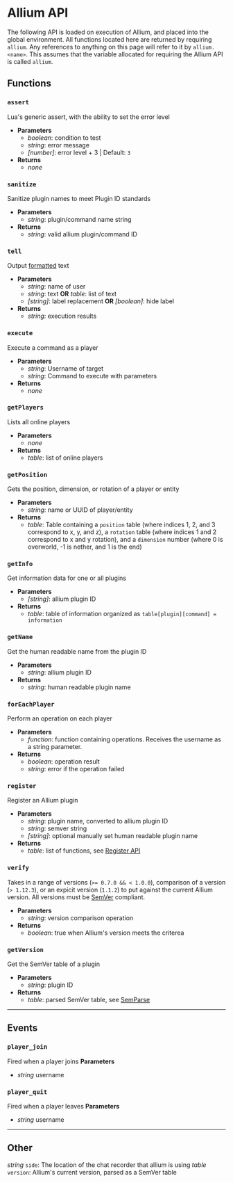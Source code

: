 # Allium API

The following API is loaded on execution of Allium, and placed into the global environment. All functions located here are returned by requiring `allium`. Any references to anything on this page will refer to it by `allium.<name>`. This assumes that the variable allocated for requiring the Allium API is called `allium`.

## Functions

### `assert`

Lua's generic assert, with the ability to set the error level

- **Parameters**
  - _boolean_: condition to test
  - _string_: error message
  - _[number]_: error level + 3 | Default: `3`
- **Returns**
  - _none_

### `sanitize`

Sanitize plugin names to meet Plugin ID standards

- **Parameters**
  - _string_: plugin/command name string
- **Returns**
  - _string_: valid allium plugin/command ID

### `tell`

Output [formatted](color-formatting.md) text

- **Parameters**
  - _string_: name of user
  - _string_: text __OR__ _table_: list of text
  - _[string]_: label replacement __OR__ _[boolean]_: hide label
- **Returns**
  - _string_: execution results

### `execute`

Execute a command as a player

- **Parameters**
  - _string_: Username of target
  - _string_: Command to execute with parameters
- **Returns**
  - _none_

### `getPlayers`

Lists all online players

- **Parameters**
  - _none_
- **Returns**
  - _table_: list of online players

### `getPosition`

Gets the position, dimension, or rotation of a player or entity

- **Parameters**
  - _string_: name or UUID of player/entity
- **Returns**
  - _table_: Table containing a `position` table (where indices 1, 2, and 3 correspond to x, y, and z), a `rotation` table (where indices 1 and 2 correspond to x and y rotation), and a `dimension` number (where 0 is overworld, -1 is nether, and 1 is the end)

### `getInfo`

Get information data for one or all plugins

- **Parameters**
  - _[string]_: allium plugin ID
- **Returns**
  - _table_: table of information organized as `table[plugin][command] = information`

### `getName`

Get the human readable name from the plugin ID

- **Parameters**
  - _string_: allium plugin ID
- **Returns**
  - _string_: human readable plugin name

### `forEachPlayer`

Perform an operation on each player

- **Parameters**
  - _function_: function containing operations. Receives the username as a string parameter.
- **Returns**
  - _boolean_: operation result
  - _string_: error if the operation failed

### `register`

Register an Allium plugin

- **Parameters**
  - _string_: plugin name, converted to allium plugin ID
  - _string_: semver string
  - _[string]_: optional manually set human readable plugin name
- **Returns**
  - _table_: list of functions, see [Register API](register-api.md)

### `verify`

Takes in a range of versions (`>= 0.7.0 && < 1.0.0`), comparison of a version (`> 1.12.3`), or an expicit version (`1.1.2`) to put against the current Allium version. All versions must be [SemVer](https://semver.org) compliant.

- **Parameters**
  - _string_: version comparison operation
- **Returns**
  - _boolean_: true when Allium's version meets the criterea

### `getVersion`

Get the SemVer table of a plugin

- **Parameters**
  - _string_: plugin ID
- **Returns**
  - _table_: parsed SemVer table, see [SemParse](https://github.com/hugeblank/semparse)

---

## Events

### `player_join`

Fired when a player joins
**Parameters**

- _string_ username

### `player_quit`

Fired when a player leaves
**Parameters**

- _string_ username

---

## Other

_string_ `side`: The location of the chat recorder that allium is using
_table_ `version`: Allium's current version, parsed as a SemVer table